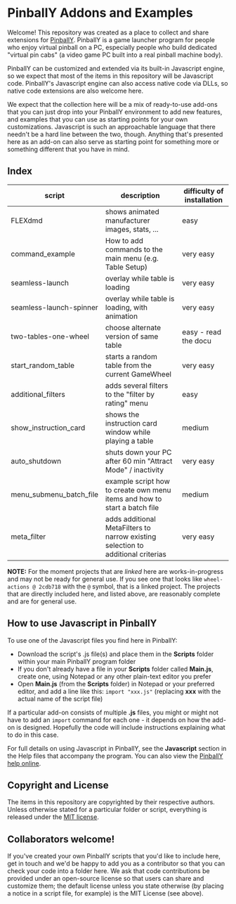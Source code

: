 # PinballY Addons and Examples

Welcome!  This repository was created as a place to collect and share
extensions for [PinballY](http://mjrnet.org/pinscape/PinballY).
PinballY is a game launcher program for people who enjoy virtual
pinball on a PC, especially people who build dedicated "virtual pin
cabs" (a video game PC built into a real pinball machine body).

PinballY can be customized and extended via its built-in Javascript
engine, so we expect that most of the items in this repository will be
Javascript code.  PinballY's Javascript engine can also access native
code via DLLs, so native code extensions are also welcome here.

We expect that the collection here will be a mix of ready-to-use
add-ons that you can just drop into your PinballY environment to add
new features, and examples that you can use as starting points for
your own customizations.  Javascript is such an approachable language
that there needn't be a hard line between the two, though.  Anything
that's presented here as an add-on can also serve as starting point
for something more or something different that you have in mind.

## Index ##
|script|description|difficulty of installation|
|------|-----------|---------|
|FLEXdmd|shows animated manufacturer images, stats, ...|easy|
|command_example|How to add commands to the main menu (e.g. Table Setup)|very easy|
|seamless-launch|overlay while table is loading|very easy|
|seamless-launch-spinner|overlay while table is loading, with animation|very easy|
|two-tables-one-wheel|choose alternate version of same table|easy - read the docu|
|start_random_table|starts a random table from the current GameWheel| very easy|
|additional_filters|adds several filters to the "filter by rating" menu| easy | 
|show_instruction_card|shows the instruction card window while playing a table| medium |
|auto_shutdown|shuts down your PC after 60 min "Attract Mode" / inactivity| very easy|
|menu_submenu_batch_file| example script how to create own menu items and how to start a batch file| medium|
|meta_filter| adds additional MetaFilters to narrow existing selection to additional criterias|very easy|

**NOTE:** For the moment projects that are *linked* here are works-in-progress and may not be ready for general use. If you see one that looks like `wheel-actions @ 2cdb718` with the `@` symbol, that is a linked project. The projects that are directly included here, and listed above, are reasonably complete and are for general use.

## How to use Javascript in PinballY

To use one of the Javascript files you find here in PinballY:

* Download the script's .js file(s) and place them in the **Scripts** folder within your main PinballY program folder
* If you don't already have a file in your **Scripts** folder called **Main.js**, create one, using Notepad or any other plain-text editor you prefer
* Open **Main.js** (from the **Scripts** folder) in Notepad or your preferred editor, and add a line like this: `import "xxx.js"` (replacing **xxx** with the actual name of the script file)

If a particular add-on consists of multiple **.js** files, you might or
might not have to add an `import` command for each one - it depends on
how the add-on is designed.  Hopefully the code will include
instructions explaining what to do in this case.

For full details on using Javascript in PinballY, see the **Javascript**
section in the Help files that accompany the program.  You can
also view the [PinballY help online](http://mjrnet.org/pinscape/downloads/PinballY/Help/PinballY.html).


## Copyright and License

The items in this repository are copyrighted by their respective
authors.  Unless otherwise stated for a particular folder or script,
everything is released under the [MIT
license](https://opensource.org/licenses/MIT).


## Collaborators welcome!

If you've created your own PinballY scripts that you'd like to include
here, get in touch and we'd be happy to add you as a contributor so
that you can check your code into a folder here.  We ask that code
contributions be provided under an open-source license so that users
can share and customize them; the default license unless you state
otherwise (by placing a notice in a script file, for example) is the
MIT License (see above).


